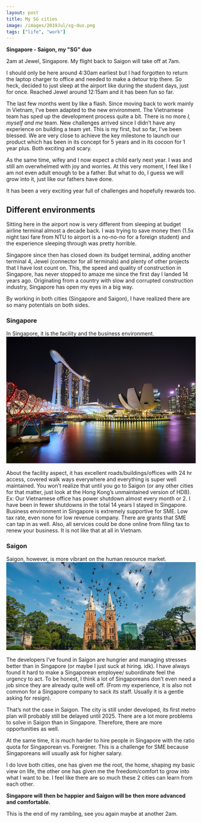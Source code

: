 ```yaml
---
layout: post
title: My SG cities
image: /images/2019Jul/sg-duo.png
tags: ["life", "work"]
---
```


**Singapore - Saigon, my "SG" duo**

2am at Jewel, Singapore. My flight back to Saigon will take off at 7am. 

I should only be here around 4:30am earliest but I had forgotten to return the laptop charger to office and needed to make a detour trip there. So heck, decided to just sleep at the airport like during the student days, just for once. Reached Jewel around 12:15am and it has been fun so far.

The last few months went by like a flash. Since moving back to work mainly in Vietnam, I’ve been adapted to the new environment. 
The Vietnamese team has sped up the development process quite a bit. There is no more *I, myself and me* team. New challenges arrived since I didn’t have any experience on building a team yet. 
This is my first, but so far, I’ve been blessed. We are very close to achieve the key milestone to launch our product which has been in its concept for 5 years and in its cocoon for 1 year plus. Both exciting and scary.

As the same time, wifey and I now expect a child early next year. I was and still am overwhelmed with joy and worries. At this very moment, I feel like I am not even adult enough to be a father. But what to do, I guess we will grow into it, just like our fathers have done.

It has been a very exciting year full of challenges and hopefully rewards too.

## Different environments

Sitting here in the airport now is very different from sleeping at budget airline terminal almost a decade back. I was trying to save money then (1.5x night taxi fare from NTU to airport is a no-no-no for a foreign student) and the experience sleeping through was pretty horrible.

Singapore since then has closed down its budget terminal, adding another terminal 4, Jewel (connector for all terminals) and plenty of other projects that I have lost count on. This, the speed and quality of construction in Singapore, has never stopped to amaze me since the first day I landed 14 years ago. Originating from a country with slow and corrupted construction industry, Singapore has open my eyes in a big way.

By working in both cities (Singapore and Saigon), I have realized there are so many potentials on both sides. 

### Singapore
In Singapore, it is the facility and the business environment.
![](/images/2019Jul/singapore.jpg)  

About the facility aspect, it has excellent roads/buildings/offices with 24 hr access, covered walk ways everywhere and everything is super well maintained. You won’t realize that until you go to Saigon (or any other cities for that matter, just look at the Hong Kong’s unmaintained version of HDB). Ex: Our Vietnamese office has power shutdown almost every month or 2. I have been in fewer shutdowns in the total 14 years I stayed in Singapore.
Business environment in Singapore is extremely supportive for SME. Low tax rate, even none for low revenue company. There are grants that SME can tap in as well. Also, all services could be done online from filing tax to renew your business. It is not like that at all in Vietnam.

### Saigon  
Saigon, however, is more vibrant on the human resource market. 
![](/images/2019Jul/saigon.jpg)  

The developers I’ve found in Saigon are hungrier and managing stresses better than in Singapore (or maybe I just suck at hiring. idk). 
I have always found it hard to make a Singaporean employee/ subordinate feel the urgency to act. 
To be honest, I think a lot of Singaporeans don’t even need a job since they are already quite well off. 
(From my experience, it is also not common for a Singapore company to sack its staff. Usually it is a gentle asking for resign). 

That’s not the case in Saigon. The city is still under developed, its first metro plan will probably still be delayed until 2025. 
There are a lot more problems to solve in Saigon than in Singapore. 
Therefore, there are more opportunities as well. 

At the same time, it is much harder to hire people in Singapore with the ratio quota for Singaporean vs. Foreigner. This is a challenge for SME because Singaporeans will usually ask for higher salary.

I do love both cities, one has given me the root, the home, shaping my basic view on life, the other one has given me the freedom/comfort to grow into what I want to be. I feel like there are so much these 2 cities can learn from each other. 

**Singapore will then be happier and Saigon will be then more advanced and comfortable.**

This is the end of my rambling, see you again maybe at another 2am.
